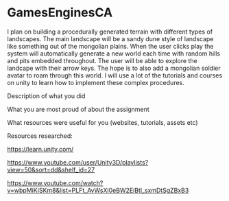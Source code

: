 # GamesEnginesCA

I plan on building a procedurally generated terrain with different types of landscapes. The main landscape will be a sandy dune style of landscape like something out of the mongolian plains. When the user clicks play the system will automatically generate a new world each time with random hills and pits embedded throughout. The user will be able to explore the landcape with their arrow keys. The hope is to also add a mongolian soldier avatar to roam through this world. I will use a lot of the tutorials and courses on unity to learn how to implement these complex procedures.

Description of what you did

What you are most proud of about the assignment

What resources were useful for you (websites, tutorials, assets etc)

Resources researched:

https://learn.unity.com/

https://www.youtube.com/user/Unity3D/playlists?view=50&sort=dd&shelf_id=27

https://www.youtube.com/watch?v=wbpMiKiSKm8&list=PLFt_AvWsXl0eBW2EiBtl_sxmDtSgZBxB3
